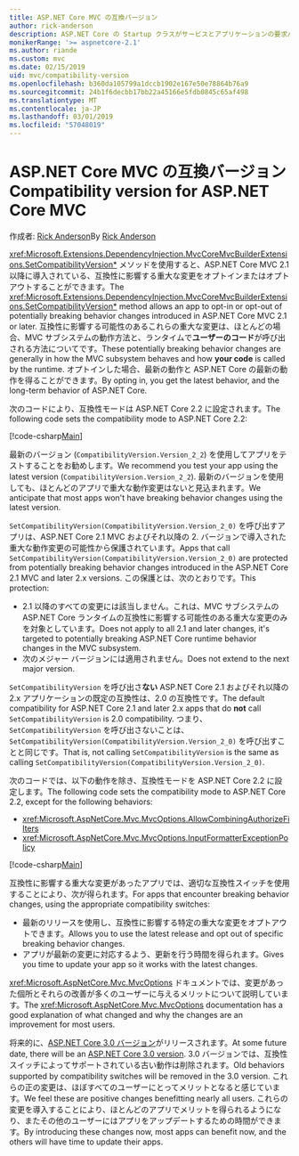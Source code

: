 ```yaml
---
title: ASP.NET Core MVC の互換バージョン
author: rick-anderson
description: ASP.NET Core の Startup クラスがサービスとアプリケーションの要求パイプラインをどのように構成しているかを説明します。
monikerRange: '>= aspnetcore-2.1'
ms.author: riande
ms.custom: mvc
ms.date: 02/15/2019
uid: mvc/compatibility-version
ms.openlocfilehash: b360da105799a1dccb1902e167e50e78864b76a9
ms.sourcegitcommit: 24b1f6decbb17bb22a45166e5fdb0845c65af498
ms.translationtype: MT
ms.contentlocale: ja-JP
ms.lasthandoff: 03/01/2019
ms.locfileid: "57048019"
---
```

# <a name="compatibility-version-for-aspnet-core-mvc"></a><span data-ttu-id="34fb7-103">ASP.NET Core MVC の互換バージョン</span><span class="sxs-lookup"><span data-stu-id="34fb7-103">Compatibility version for ASP.NET Core MVC</span></span>

<span data-ttu-id="34fb7-104">作成者: [Rick Anderson](https://twitter.com/RickAndMSFT)</span><span class="sxs-lookup"><span data-stu-id="34fb7-104">By [Rick Anderson](https://twitter.com/RickAndMSFT)</span></span>

<span data-ttu-id="34fb7-105"><xref:Microsoft.Extensions.DependencyInjection.MvcCoreMvcBuilderExtensions.SetCompatibilityVersion*> メソッドを使用すると、ASP.NET Core MVC 2.1 以降に導入されている、互換性に影響する重大な変更をオプトインまたはオプトアウトすることができます。</span><span class="sxs-lookup"><span data-stu-id="34fb7-105">The <xref:Microsoft.Extensions.DependencyInjection.MvcCoreMvcBuilderExtensions.SetCompatibilityVersion*> method allows an app to opt-in or opt-out of potentially breaking behavior changes introduced in ASP.NET Core MVC 2.1 or later.</span></span> <span data-ttu-id="34fb7-106">互換性に影響する可能性のあるこれらの重大な変更は、ほとんどの場合、MVC サブシステムの動作方法と、ランタイムで**ユーザーのコード**が呼び出される方法についてです。</span><span class="sxs-lookup"><span data-stu-id="34fb7-106">These potentially breaking behavior changes are generally in how the MVC subsystem behaves and how **your code** is called by the runtime.</span></span> <span data-ttu-id="34fb7-107">オプトインした場合、最新の動作と ASP.NET Core の最新の動作を得ることができます。</span><span class="sxs-lookup"><span data-stu-id="34fb7-107">By opting in, you get the latest behavior, and the long-term behavior of ASP.NET Core.</span></span>

<span data-ttu-id="34fb7-108">次のコードにより、互換性モードは ASP.NET Core 2.2 に設定されます。</span><span class="sxs-lookup"><span data-stu-id="34fb7-108">The following code sets the compatibility mode to ASP.NET Core 2.2:</span></span>

[!code-csharp[Main](compatibility-version/samples/2.x/CompatibilityVersionSample/Startup.cs?name=snippet1)]

<span data-ttu-id="34fb7-109">最新のバージョン (`CompatibilityVersion.Version_2_2`) を使用してアプリをテストすることをお勧めします。</span><span class="sxs-lookup"><span data-stu-id="34fb7-109">We recommend you test your app using the latest version (`CompatibilityVersion.Version_2_2`).</span></span> <span data-ttu-id="34fb7-110">最新のバージョンを使用しても、ほとんどのアプリで重大な動作変更はないと見込まれます。</span><span class="sxs-lookup"><span data-stu-id="34fb7-110">We anticipate that most apps won't have breaking behavior changes using the latest version.</span></span>

<span data-ttu-id="34fb7-111">`SetCompatibilityVersion(CompatibilityVersion.Version_2_0)` を呼び出すアプリは、ASP.NET Core 2.1 MVC およびそれ以降の 2. バージョンで導入された重大な動作変更の可能性から保護されています。</span><span class="sxs-lookup"><span data-stu-id="34fb7-111">Apps that call `SetCompatibilityVersion(CompatibilityVersion.Version_2_0)` are protected from potentially breaking behavior changes introduced in the ASP.NET Core 2.1 MVC and later 2.x versions.</span></span> <span data-ttu-id="34fb7-112">この保護とは、次のとおりです。</span><span class="sxs-lookup"><span data-stu-id="34fb7-112">This protection:</span></span>

* <span data-ttu-id="34fb7-113">2.1 以降のすべての変更には該当しません。これは、MVC サブシステムの ASP.NET Core ランタイムの互換性に影響する可能性のある重大な変更のみを対象としています。</span><span class="sxs-lookup"><span data-stu-id="34fb7-113">Does not apply to all 2.1 and later changes, it's targeted to potentially breaking ASP.NET Core runtime behavior changes in the MVC subsystem.</span></span>
* <span data-ttu-id="34fb7-114">次のメジャー バージョンには適用されません。</span><span class="sxs-lookup"><span data-stu-id="34fb7-114">Does not extend to the next major version.</span></span>

<span data-ttu-id="34fb7-115">`SetCompatibilityVersion` を呼び出さ**ない** ASP.NET Core 2.1 およびそれ以降の 2.x アプリケーションの既定の互換性は、2.0 の互換性です。</span><span class="sxs-lookup"><span data-stu-id="34fb7-115">The default compatibility for ASP.NET Core 2.1 and later 2.x apps that do **not** call `SetCompatibilityVersion` is 2.0 compatibility.</span></span> <span data-ttu-id="34fb7-116">つまり、`SetCompatibilityVersion` を呼び出さないことは、`SetCompatibilityVersion(CompatibilityVersion.Version_2_0)` を呼び出すことと同じです。</span><span class="sxs-lookup"><span data-stu-id="34fb7-116">That is, not calling `SetCompatibilityVersion` is the same as calling `SetCompatibilityVersion(CompatibilityVersion.Version_2_0)`.</span></span>

<span data-ttu-id="34fb7-117">次のコードでは、以下の動作を除き、互換性モードを ASP.NET Core 2.2 に設定します。</span><span class="sxs-lookup"><span data-stu-id="34fb7-117">The following code sets the compatibility mode to ASP.NET Core 2.2, except for the following behaviors:</span></span>

* <xref:Microsoft.AspNetCore.Mvc.MvcOptions.AllowCombiningAuthorizeFilters>
* <xref:Microsoft.AspNetCore.Mvc.MvcOptions.InputFormatterExceptionPolicy>

[!code-csharp[Main](compatibility-version/samples/2.x/CompatibilityVersionSample/Startup2.cs?name=snippet1)]

<span data-ttu-id="34fb7-118">互換性に影響する重大な変更があったアプリでは、適切な互換性スイッチを使用することにより、次が得られます。</span><span class="sxs-lookup"><span data-stu-id="34fb7-118">For apps that encounter breaking behavior changes, using the appropriate compatibility switches:</span></span>

* <span data-ttu-id="34fb7-119">最新のリリースを使用し、互換性に影響する特定の重大な変更をオプトアウトできます。</span><span class="sxs-lookup"><span data-stu-id="34fb7-119">Allows you to use the latest release and opt out of specific breaking behavior changes.</span></span>
* <span data-ttu-id="34fb7-120">アプリが最新の変更に対応するよう、更新を行う時間を得られます。</span><span class="sxs-lookup"><span data-stu-id="34fb7-120">Gives you time to update your app so it works with the latest changes.</span></span>

<span data-ttu-id="34fb7-121"><xref:Microsoft.AspNetCore.Mvc.MvcOptions> ドキュメントでは、変更があった個所とそれらの改善が多くのユーザーに与えるメリットについて説明しています。</span><span class="sxs-lookup"><span data-stu-id="34fb7-121">The <xref:Microsoft.AspNetCore.Mvc.MvcOptions> documentation has a good explanation of what changed and why the changes are an improvement for most users.</span></span>

<span data-ttu-id="34fb7-122">将来的に、[ASP.NET Core 3.0 バージョン](https://github.com/aspnet/Home/wiki/Roadmap)がリリースされます。</span><span class="sxs-lookup"><span data-stu-id="34fb7-122">At some future date, there will be an [ASP.NET Core 3.0 version](https://github.com/aspnet/Home/wiki/Roadmap).</span></span> <span data-ttu-id="34fb7-123">3.0 バージョンでは、互換性スイッチによってサポートされている古い動作は削除されます。</span><span class="sxs-lookup"><span data-stu-id="34fb7-123">Old behaviors supported by compatibility switches will be removed in the 3.0 version.</span></span> <span data-ttu-id="34fb7-124">これらの正の変更は、ほぼすべてのユーザーにとってメリットとなると感じています。</span><span class="sxs-lookup"><span data-stu-id="34fb7-124">We feel these are positive changes benefitting nearly all users.</span></span> <span data-ttu-id="34fb7-125">これらの変更を導入することにより、ほとんどのアプリでメリットを得られるようになり、またその他のユーザーにはアプリをアップデートするための時間ができます。</span><span class="sxs-lookup"><span data-stu-id="34fb7-125">By introducing these changes now, most apps can benefit now, and the others will have time to update their apps.</span></span>
